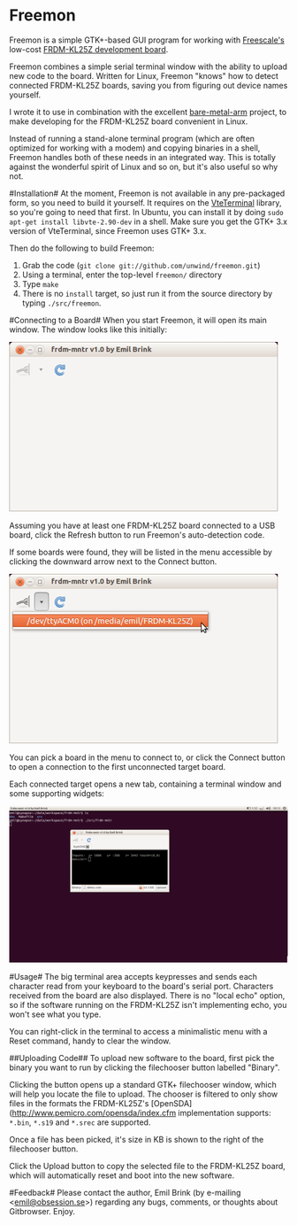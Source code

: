 Freemon
===========
Freemon is a simple GTK+-based GUI program for working with [Freescale's](http://www.freescale.com/) low-cost [FRDM-KL25Z development board](http://www.freescale.com/webapp/sps/site/prod_summary.jsp?code=FRDM-KL25Z).

Freemon combines a simple serial terminal window with the ability to upload new code to the board.
Written for Linux, Freemon "knows" how to detect connected FRDM-KL25Z boards, saving you from figuring out device names yourself.

I wrote it to use in combination with the excellent [bare-metal-arm](https://github.com/payne92/bare-metal-arm) project, to make developing for the FRDM-KL25Z board convenient in Linux.

Instead of running a stand-alone terminal program (which are often optimized for working with a modem) and copying binaries in a shell, Freemon handles both of these needs in an integrated way.
This is totally against the wonderful spirit of Linux and so on, but it's also useful so why not.


#Installation#
At the moment, Freemon is not available in any pre-packaged form, so you need to build it yourself.
It requires on the [VteTerminal](https://developer.gnome.org/vte/unstable/VteTerminal.html) library, so you're going to need that first.
In Ubuntu, you can install it by doing `sudo apt-get install libvte-2.90-dev` in a shell.
Make sure you get the GTK+ 3.x version of VteTerminal, since Freemon uses GTK+ 3.x.

Then do the following to build Freemon:

1. Grab the code (`git clone git://github.com/unwind/freemon.git`)
2. Using a terminal, enter the top-level `freemon/` directory
3. Type `make`
4. There is no `install` target, so just run it from the source directory by typing `./src/freemon`.


#Connecting to a Board#
When you start Freemon, it will open its main window.
The window looks like this initially:

![Initial Main Window](https://github.com/unwind/freemon/raw/master/doc/screenshots/mainwindow-initial.png "Initial Main Window")

Assuming you have at least one FRDM-KL25Z board connected to a USB board, click the Refresh button to run Freemon's auto-detection code.

If some boards were found, they will be listed in the menu accessible by clicking the downward arrow next to the Connect button.

![Targets Menu](https://github.com/unwind/freemon/raw/master/doc/screenshots/mainwindow-targets.png "Targets Menu")

You can pick a board in the menu to connect to, or click the Connect button to open a connection to the first unconnected target board.

Each connected target opens a new tab, containing a terminal window and some supporting widgets:

![Connected Target](https://github.com/unwind/freemon/raw/master/doc/screenshots/mainwindow-connected.png "Connected Target")


#Usage#
The big terminal area accepts keypresses and sends each character read from your keyboard to the board's serial port.
Characters received from the board are also displayed.
There is no "local echo" option, so if the software running on the FRDM-KL25Z isn't implementing echo, you won't see what you type.

You can right-click in the terminal to access a minimalistic menu with a Reset command, handy to clear the window.

##Uploading Code##
To upload new software to the board, first pick the binary you want to run by clicking the filechooser button labelled "Binary".

Clicking the button opens up a standard GTK+ filechooser window, which will help you locate the file to upload.
The chooser is filtered to only show files in the formats the FRDM-KL25Z's [OpenSDA](http://www.pemicro.com/opensda/index.cfm implementation supports: `*.bin`, `*.s19` and `*.srec` are supported.

Once a file has been picked, it's size in KB is shown to the right of the filechooser button.

Click the Upload button to copy the selected file to the FRDM-KL25Z board, which will automatically reset and boot into the new software.


#Feedback#
Please contact the author, Emil Brink (by e-mailing &lt;emil@obsession.se&gt;) regarding any bugs, comments, or thoughts about Gitbrowser.
Enjoy.
